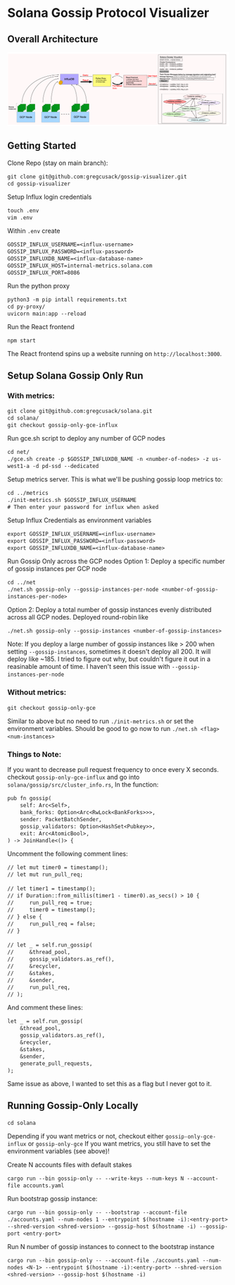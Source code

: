 


# Solana Gossip Protocol Visualizer
## Overall Architecture
![plot](./Solana-Gossip-Visualizer-Arch.png)

## Getting Started
Clone Repo (stay on main branch):
```
git clone git@github.com:gregcusack/gossip-visualizer.git
cd gossip-visualizer
```

Setup Influx login credentials
```
touch .env
vim .env
```

Within `.env` create 
```
GOSSIP_INFLUX_USERNAME=<influx-username>
GOSSIP_INFLUX_PASSWORD=<influx-password>
GOSSIP_INFLUXDB_NAME=<influx-database-name>
GOSSIP_INFLUX_HOST=internal-metrics.solana.com
GOSSIP_INFLUX_PORT=8086
```

Run the python proxy
```
python3 -m pip intall requirements.txt
cd py-proxy/
uvicorn main:app --reload
```

Run the React frontend
```
npm start
```


The React frontend spins up a website running on `http://localhost:3000`.


## Setup Solana Gossip Only Run
### With metrics:
```
git clone git@github.com:gregcusack/solana.git
cd solana/
git checkout gossip-only-gce-influx
```

Run gce.sh script to deploy any number of GCP nodes
```
cd net/
./gce.sh create -p $GOSSIP_INFLUXDB_NAME -n <number-of-nodes> -z us-west1-a -d pd-ssd --dedicated
```

Setup metrics server. This is what we'll be pushing gossip loop metrics to:
```
cd ../metrics
./init-metrics.sh $GOSSIP_INFLUX_USERNAME
# Then enter your password for influx when asked
```

Setup Influx Credentials as environment variables
```
export GOSSIP_INFLUX_USERNAME=<influx-username>
export GOSSIP_INFLUX_PASSWORD=<influx-password>
export GOSSIP_INFLUXDB_NAME=<influx-database-name>
```

Run Gossip Only across the GCP nodes
Option 1: Deploy a specific number of gossip instances per GCP node
```
cd ../net
./net.sh gossip-only --gossip-instances-per-node <number-of-gossip-instances-per-node>
```

Option 2: Deploy a total number of gossip instances evenly distributed across all GCP nodes. Deployed round-robin like
```
./net.sh gossip-only --gossip-instances <number-of-gossip-instances>
```

Note: If you deploy a large number of gossip instances like > 200 when setting `--gossip-instances`, sometimes it doesn't deploy all 200. It will deploy like ~185. I tried to figure out why, but couldn't figure it out in a reasinable amount of time. I haven't seen this issue with `--gossip-instances-per-node`

### Without metrics:
```
git checkout gossip-only-gce
```
Similar to above but no need to run `./init-metrics.sh` or set the environment variables.
Should be good to go now to run `./net.sh <flag> <num-instances>`

### Things to Note:
If you want to decrease pull request frequency to once every X seconds. checkout `gossip-only-gce-influx`  and go into `solana/gossip/src/cluster_info.rs`,
In the function:
```
pub fn gossip(
    self: Arc<Self>,
    bank_forks: Option<Arc<RwLock<BankForks>>>,
    sender: PacketBatchSender,
    gossip_validators: Option<HashSet<Pubkey>>,
    exit: Arc<AtomicBool>,
) -> JoinHandle<()> {
```
Uncomment the following comment lines:
```
// let mut timer0 = timestamp();
// let mut run_pull_req;

// let timer1 = timestamp();
// if Duration::from_millis(timer1 - timer0).as_secs() > 10 {
//     run_pull_req = true;
//     timer0 = timestamp();
// } else {
//     run_pull_req = false;
// }

// let _ = self.run_gossip(
//     &thread_pool,
//     gossip_validators.as_ref(),
//     &recycler,
//     &stakes,
//     &sender,
//     run_pull_req,
// );
```

And comment these lines:
```
let _ = self.run_gossip(
    &thread_pool,
    gossip_validators.as_ref(),
    &recycler,
    &stakes,
    &sender,
    generate_pull_requests,
);
```
Same issue as above, I wanted to set this as a flag but I never got to it.

## Running Gossip-Only Locally
```
cd solana
```
Depending if you want metrics or not, checkout either `gossip-only-gce-influx` or `gossip-only-gce`
If you want metrics, you still have to set the environment variables (see above)!

Create N accounts files with default stakes
```
cargo run --bin gossip-only -- --write-keys --num-keys N --account-file accounts.yaml
```

Run bootstrap gossip instance:
```
cargo run --bin gossip-only -- --bootstrap --account-file ./accounts.yaml --num-nodes 1 --entrypoint $(hostname -i):<entry-port> --shred-version <shred-version> --gossip-host $(hostname -i) --gossip-port <entry-port>
```

Run N number of gossip instances to connect to the bootstrap instance
```
cargo run --bin gossip-only -- --account-file ./accounts.yaml --num-nodes <N-1> --entrypoint $(hostname -i):<entry-port> --shred-version <shred-version> --gossip-host $(hostname -i)
```